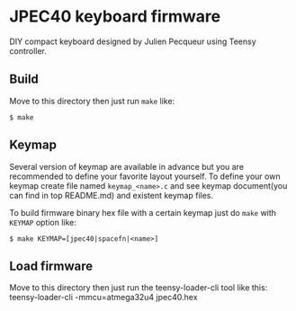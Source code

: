 JPEC40 keyboard firmware
========================
DIY compact keyboard designed by Julien Pecqueur using Teensy controller.


## Build
Move to this directory then just run `make` like:

    $ make


## Keymap
Several version of keymap are available in advance but you are recommended to define your favorite layout yourself. To define your own keymap create file named `keymap_<name>.c` and see keymap document(you can find in top README.md) and existent keymap files.

To build firmware binary hex file with a certain keymap just do `make` with `KEYMAP` option like:

    $ make KEYMAP=[jpec40|spacefn|<name>]


## Load firmware
Move to this directory then just run the teensy-loader-cli tool like this:
    teensy-loader-cli -mmcu=atmega32u4 jpec40.hex
